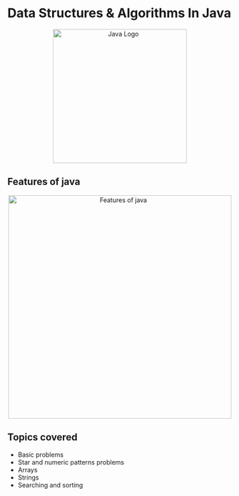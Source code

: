 # Data Structures & Algorithms In Java 
<p align="center">
  <img src="https://github.com/OfficialAnujMore/DSA-Basic-2-Advance/assets/53031645/d958e44d-9286-40c7-82b4-b451fea983f3" alt="Java Logo" width="300"/>
</p>

## Features of java

<p align="center">
  <img src="https://github.com/OfficialAnujMore/DSA-Basic-2-Advance/assets/53031645/8402dbd3-de38-4e9c-8939-255aa89be219" alt="Features of java" width="500"/>
</p>

## Topics covered

- Basic problems
- Star and numeric patterns problems
- Arrays
- Strings
- Searching and sorting


